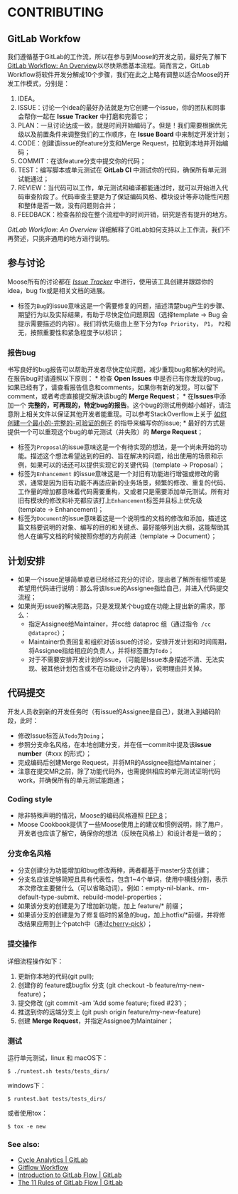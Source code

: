 # CONTRIBUTING

## GitLab Workfow
我们遵循基于GitLab的工作流，所以在参与到Moose的开发之前，最好先了解下[GitLab Workflow: An Overview](https://about.gitlab.com/2016/10/25/gitlab-workflow-an-overview/)以尽快熟悉基本流程。简而言之，GitLab Workflow将软件开发分解成10个步骤，我们在此之上略有调整以适合Moose的开发工作模式，分别是：
1. IDEA。
2. ISSUE：讨论一个idea的最好办法就是为它创建一个issue，你的团队和同事会帮你一起在 **Issue Tracker** 中打磨和完善它；
3. PLAN：一旦讨论达成一致，就是时间开始编码了。但是！我们需要根据优先级以及前置条件来调整我们的工作顺序，在 **Issue Board** 中来制定开发计划；
4. CODE：创建该issue的feature分支和Merge Request，拉取到本地并开始编码；
5. COMMIT：在该feature分支中提交你的代码；
6. TEST：编写脚本或单元测试在 **GitLab CI** 中测试你的代码，确保所有单元测试能通过；
7. REVIEW：当代码可以工作，单元测试和编译都能通过时，就可以开始进入代码审查阶段了。代码审查主要是为了保证编码风格、模块设计等非功能性问题和整体是否一致，没有问题则合并；
8. FEEDBACK：检查各阶段在整个流程中的时间开销，研究是否有提升的地方。

_GitLab Workflow: An Overview_ 详细解释了GitLab如何支持以上工作流，我们不再赘述，只挑非通用的地方进行说明。

## 参与讨论
Moose所有的讨论都在 *[Issue Tracker](http://git.datatang.com/xiaoyang/Moose/issues)* 中进行，使用该工具创建并跟踪你的idea，bug fix或是相关文档的进展。
* 标签为`Bug`的issue意味这是一个需要修复的问题，描述清楚bug产生的步骤、期望行为以及实际结果，有助于尽快定位问题原因（选择template -> Bug 会提示需要描述的内容）。我们将优先级由上至下分为`Top Priority`， `P1`， `P2`和无，按照重要性和紧急程度予以标识；

### 报告bug
书写良好的bug报告可以帮助开发者尽快定位问题，减少重现bug和解决的时间。在报告bug时请遵照以下原则：
	* 检查 **Open Issues** 中是否已有你发现的bug，如果已经有了，请查看报告信息和comments，如果你有新的发现，可以留下comment，或者考虑直接提交解决该bug的 **Merge Request**；
	* 在**Issues**中添加一个 **完整的，可再现的，特定bug的报告**。这个bug的测试用例越小越好，请注意附上相关文件以保证其他开发者能重现。可以参考StackOverflow上关于 [如何创建一个最小的-完整的-可验证的例子](https://stackoverflow.com/help/mcve) 的指导来编写你的issue;
	* 最好的方式是提供一个可以重现这个bug的单元测试（并失败）的 **Merge Request**；

* 标签为`Proposal`的issue意味这是一个有待实现的想法，是一个尚未开始的功能。描述这个想法希望达到的目的、旨在解决的问题，给出使用的场景和示例，如果可以的话还可以提供实现它的关键代码（template -> Proposal）；
* 标签为`Enhancement` 的issue意味这是一个对旧有功能进行增强或修改的需求，通常是因为旧有功能不再适应新的业务场景，频繁的修改、重复的代码、工作量的增加都意味着代码需要重构，又或者只是需要添加单元测试。所有对旧有模块的修改和补充都应该打上`Enhancement`标签并且标上优先级 (template -> Enhancement)；
* 标签为`Document`的issue意味着这是一个说明性的文档的修改和添加，描述这篇文档要说明的对象、编写的目的和关键点、最好能够列出大纲，这能帮助其他人在编写文档的时候按照你想的方向前进（template -> Document）；


## 计划安排
* 如果一个issue足够简单或者已经经过充分的讨论，提出者了解所有细节或是希望用代码进行说明：那么将该Issue的Assignee指给自己，并进入代码提交流程；
* 如果尚无issue的解决思路，只是发现某个bug或在功能上提出新的需求，那么：
	* 指定Assignee给Maintainer，并cc给 dataproc 组（通过指令` /cc @dataproc`）；
	* Maintainer负责回复和组织对该issue的讨论，安排开发计划和时间周期，将Assignee指给相应的负责人，并将标签置为`Todo`；
	* 对于不需要安排开发计划的issue，（可能是Issue本身描述不清、无法实现、被其他计划包含或不在功能设计之内等），说明理由并关掉。

## 代码提交

开发人员收到新的开发任务时（有issue的Assignee是自己），就进入到编码阶段，此时：
* 修改Issue标签从`Todo`为`Doing`；
* 参照分支命名风格，在本地创建分支，并在任一commit中提及该**issue number**（#xxx 的形式）；
* 完成编码后创建Merge Request，并将MR的Assignee指给Maintainer；
* 注意在提交MR之前，除了功能代码外，也需提供相应的单元测试证明代码work，并确保所有的单元测试能跑通；

### Coding style

* 除非特殊声明的情况，Moose的编码风格遵照 [PEP 8](https://www.python.org/dev/peps/pep-0008/)；
* Moose Cookbook提供了一些Moose使用上的建议和惯例说明，除了用户，开发者也应该了解它，确保你的想法（反映在风格上）和设计者是一致的；

### 分支命名风格

* 分支创建分为功能增加和bug修改两种，两者都基于master分支创建；
* 分支名应该足够简短且具有代表性，包含1~4个单词，使用中横线分割，表示本次修改主要做什么（可以省略动词）。例如：empty-nil-blank、rm-default-type-submit、rebuild-model-properties；
* 如果该分支的创建是为了增加新功能，加上 feature/* 前缀； 
* 如果该分支的创建是为了修复临时的紧急的bug，加上hotfix/*前缀，并将修改结果应用到上个patch中（通过[cherry-pick](https://backlog.com/git-tutorial/cn/stepup/stepup7_4.html)）；

### 提交操作

详细流程操作如下：
1. 更新你本地的代码(git pull);
2. 创建你的 feature或bugfix 分支 (git checkout -b feature/my-new-feature)；
3. 提交修改 (git commit -am 'Add some feature; fixed \#23’)；
4. 推送到你的远端分支上 (git push origin feature/my-new-feature)
5. 创建 **Merge Request**，并指定Assignee为Maintainer；

### 测试
运行单元测试，linux 和 macOS下：
```
$ ./runtest.sh tests/tests_dirs/
```

windows下：
```
$ runtest.bat tests/tests_dirs/
```

或者使用tox：
```
$ tox -e new
```

### See also:
* [Cycle Analytics | GitLab](https://docs.gitlab.com/ee/user/project/cycle_analytics.html)
* [Gitflow Workflow](https://www.atlassian.com/git/tutorials/comparing-workflows/gitflow-workflow)
* [Introduction to GitLab Flow | GitLab](https://docs.gitlab.com/ee/workflow/gitlab_flow.html)
* [The 11 Rules of GitLab Flow | GitLab](https://about.gitlab.com/2016/07/27/the-11-rules-of-gitlab-flow/)


